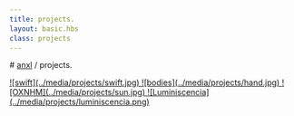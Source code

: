 ```yaml
---
title: projects.
layout: basic.hbs
class: projects
---
```


# [anxl](../index.html) / projects.

<a href="swift.html" rel="swift logo">
  ![swift](../media/projects/swift.jpg)
</a>

<a href="https://www.behance.net/gallery/52850679/Bodyes">
  ![bodies](../media/projects/hand.jpg)
</a>

<a href="https://twitter.com/OXNHM">
  ![OXNHM](../media/projects/sun.jpg)
</a>

<a href="luminiscencia.html">
  ![Luminiscencia](../media/projects/luminiscencia.png)
</a>
